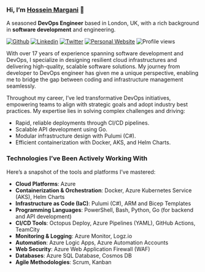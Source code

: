 ### Hi, I’m [Hossein Margani](https://margani.dev) 👋

A seasoned **DevOps Engineer** based in London, UK, with a rich background in **software development** and engineering.

[![Github](https://img.shields.io/badge/-Github-000?style=flat&logo=Github&logoColor=white)](https://github.com/margani)
[![Linkedin](https://img.shields.io/badge/-LinkedIn-blue?style=flat&logo=Linkedin&logoColor=white)](https://www.linkedin.com/in/hosseinmargani/)
[![Twitter](https://img.shields.io/badge/-Twitter-white?style=flat&logo=Twitter&logoColor=blue)](https://twitter.com/whosanedev)
[![Personal Website](https://img.shields.io/badge/-margani.dev-white?style=flat&logo=website&logoColor=white)](https://margani.dev)
![Profile views](https://komarev.com/ghpvc/?username=margani)

With over 17 years of experience spanning software development and DevOps, I specialize in designing resilient cloud infrastructures and delivering high-quality, scalable software solutions. My journey from developer to DevOps engineer has given me a unique perspective, enabling me to bridge the gap between coding and infrastructure management seamlessly.

Throughout my career, I’ve led transformative DevOps initiatives, empowering teams to align with strategic goals and adopt industry best practices. My expertise lies in solving complex challenges and driving:

- Rapid, reliable deployments through CI/CD pipelines.
- Scalable API development using Go.
- Modular infrastructure design with Pulumi (C#).
- Efficient containerization with Docker, AKS, and Helm Charts.

### Technologies I’ve Been Actively Working With

Here’s a snapshot of the tools and platforms I’ve mastered:

- **Cloud Platforms**: Azure
- **Containerization & Orchestration**: Docker, Azure Kubernetes Service (AKS), Helm Charts
- **Infrastructure as Code (IaC)**: Pulumi (C#), ARM and Bicep Templates
- **Programming Languages**: PowerShell, Bash, Python, Go (for backend and API development)
- **CI/CD Tools**: Octopus Deploy, Azure Pipelines (YAML), GitHub Actions, TeamCity
- **Monitoring & Logging**: Azure Monitor, Logz.io
- **Automation**: Azure Logic Apps, Azure Automation Accounts
- **Web Security**: Azure Web Application Firewall (WAF)
- **Databases**: Azure SQL Database, Cosmos DB
- **Agile Methodologies**: Scrum, Kanban
